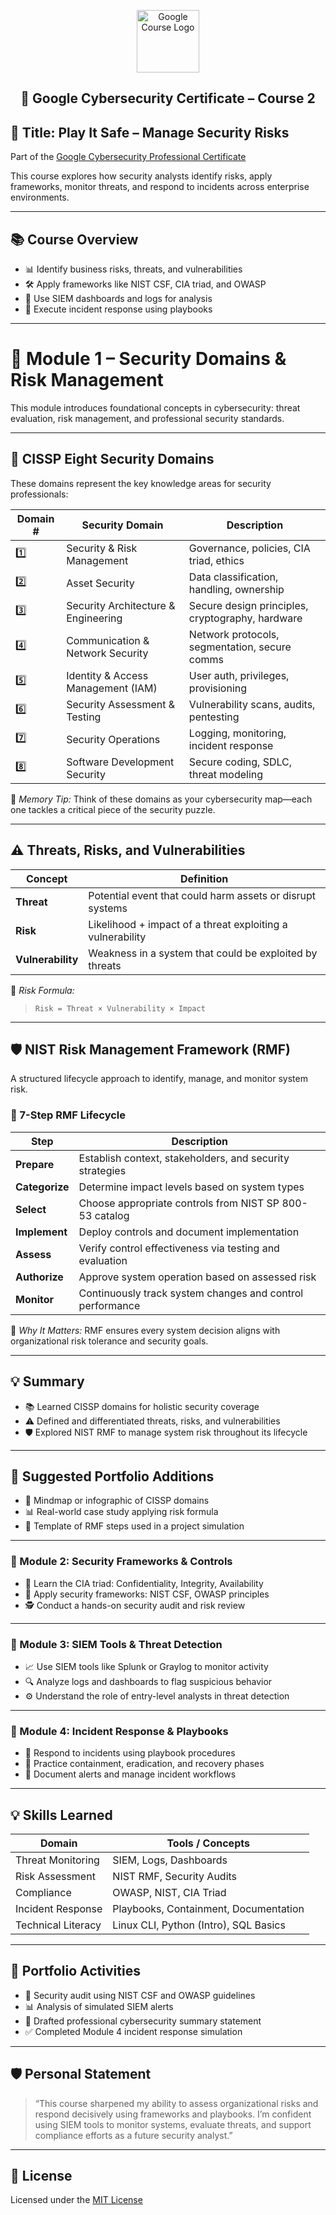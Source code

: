 <p align="center">
  <img src="https://upload.wikimedia.org/wikipedia/commons/2/2f/Google_2015_logo.svg" alt="Google Course Logo" width="100"/>
</p>

<h2><p align="center">🔐 Google Cybersecurity Certificate – Course 2</h2>

## 🎯 Title: Play It Safe – Manage Security Risks

Part of the [Google Cybersecurity Professional Certificate](https://www.coursera.org/learn/manage-security-risks?specialization=google-cybersecurity)

This course explores how security analysts identify risks, apply frameworks, monitor threats, and respond to incidents across enterprise environments.

---

## 📚 Course Overview

- 📊 Identify business risks, threats, and vulnerabilities  
- 🛠️ Apply frameworks like NIST CSF, CIA triad, and OWASP  
- 🧭 Use SIEM dashboards and logs for analysis  
- 🚨 Execute incident response using playbooks

---

# 📌 Module 1 – Security Domains & Risk Management

This module introduces foundational concepts in cybersecurity: threat evaluation, risk management, and professional security standards.

---

## 🧭 CISSP Eight Security Domains

These domains represent the key knowledge areas for security professionals:

| Domain # | Security Domain                       | Description                                        |
|----------|----------------------------------------|----------------------------------------------------|
| 1️⃣       | Security & Risk Management             | Governance, policies, CIA triad, ethics            |
| 2️⃣       | Asset Security                         | Data classification, handling, ownership           |
| 3️⃣       | Security Architecture & Engineering   | Secure design principles, cryptography, hardware   |
| 4️⃣       | Communication & Network Security      | Network protocols, segmentation, secure comms      |
| 5️⃣       | Identity & Access Management (IAM)    | User auth, privileges, provisioning                 |
| 6️⃣       | Security Assessment & Testing         | Vulnerability scans, audits, pentesting            |
| 7️⃣       | Security Operations                    | Logging, monitoring, incident response             |
| 8️⃣       | Software Development Security          | Secure coding, SDLC, threat modeling               |

🧠 *Memory Tip:* Think of these domains as your cybersecurity map—each one tackles a critical piece of the security puzzle.

---

## ⚠️ Threats, Risks, and Vulnerabilities

| Concept        | Definition                                                                 |
|----------------|------------------------------------------------------------------------------|
| **Threat**     | Potential event that could harm assets or disrupt systems                   |
| **Risk**       | Likelihood + impact of a threat exploiting a vulnerability                  |
| **Vulnerability** | Weakness in a system that could be exploited by threats                    |

📌 *Risk Formula:*  
> `Risk = Threat × Vulnerability × Impact`

---

## 🛡️ NIST Risk Management Framework (RMF)

A structured lifecycle approach to identify, manage, and monitor system risk.

### 🔄 7-Step RMF Lifecycle


| Step         | Description                                                |
|--------------|------------------------------------------------------------|
| **Prepare**   | Establish context, stakeholders, and security strategies   |
| **Categorize**| Determine impact levels based on system types              |
| **Select**    | Choose appropriate controls from NIST SP 800-53 catalog    |
| **Implement** | Deploy controls and document implementation                |
| **Assess**    | Verify control effectiveness via testing and evaluation    |
| **Authorize** | Approve system operation based on assessed risk            |
| **Monitor**   | Continuously track system changes and control performance  |

🧠 *Why It Matters:* RMF ensures every system decision aligns with organizational risk tolerance and security goals.

---

## 💡 Summary

- 📚 Learned CISSP domains for holistic security coverage  
- ⚠️ Defined and differentiated threats, risks, and vulnerabilities  
- 🛡️ Explored NIST RMF to manage system risk throughout its lifecycle

---

## 🧪 Suggested Portfolio Additions

- 📝 Mindmap or infographic of CISSP domains  
- 📊 Real-world case study applying risk formula  
- 📄 Template of RMF steps used in a project simulation

---

### 📌 Module 2: Security Frameworks & Controls

- 🔐 Learn the CIA triad: Confidentiality, Integrity, Availability  
- 🧰 Apply security frameworks: NIST CSF, OWASP principles  
- 🕵️ Conduct a hands-on security audit and risk review

---

### 📌 Module 3: SIEM Tools & Threat Detection

- 📈 Use SIEM tools like Splunk or Graylog to monitor activity  
- 🔍 Analyze logs and dashboards to flag suspicious behavior  
- ⚙️ Understand the role of entry-level analysts in threat detection

---

### 📌 Module 4: Incident Response & Playbooks

- 📄 Respond to incidents using playbook procedures  
- 🚨 Practice containment, eradication, and recovery phases  
- 🧠 Document alerts and manage incident workflows

---

## 💡 Skills Learned

| Domain                | Tools / Concepts                      |
|----------------------|----------------------------------------|
| Threat Monitoring     | SIEM, Logs, Dashboards                 |
| Risk Assessment       | NIST RMF, Security Audits              |
| Compliance            | OWASP, NIST, CIA Triad                 |
| Incident Response     | Playbooks, Containment, Documentation  |
| Technical Literacy    | Linux CLI, Python (Intro), SQL Basics  |

---

## 🧪 Portfolio Activities

- 📝 Security audit using NIST CSF and OWASP guidelines  
- 📊 Analysis of simulated SIEM alerts  
- 📄 Drafted professional cybersecurity summary statement  
- ✅ Completed Module 4 incident response simulation

---

## 🛡️ Personal Statement

> “This course sharpened my ability to assess organizational risks and respond decisively using frameworks and playbooks. I’m confident using SIEM tools to monitor systems, evaluate threats, and support compliance efforts as a future security analyst.”

---

## 📜 License

Licensed under the [MIT License](https://opensource.org/licenses/MIT)
